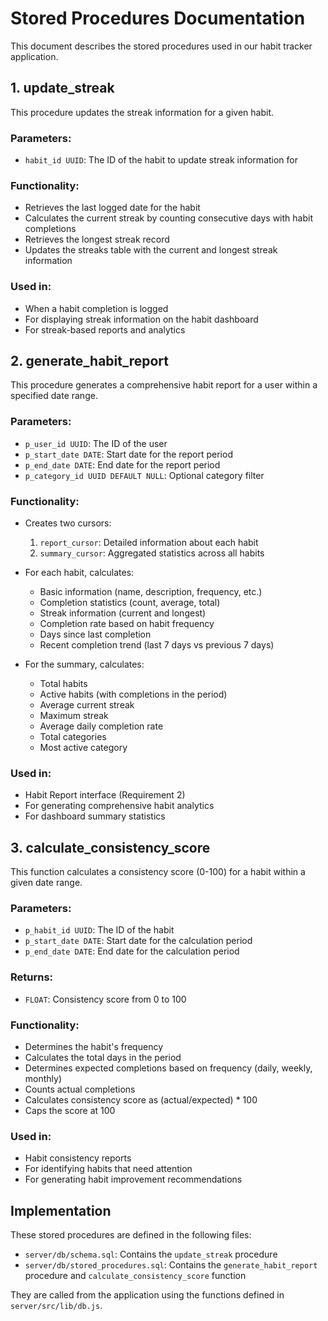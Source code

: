 # Stored Procedures Documentation

This document describes the stored procedures used in our habit tracker application.

## 1. update_streak

This procedure updates the streak information for a given habit.

### Parameters:
- `habit_id UUID`: The ID of the habit to update streak information for

### Functionality:
- Retrieves the last logged date for the habit
- Calculates the current streak by counting consecutive days with habit completions
- Retrieves the longest streak record
- Updates the streaks table with the current and longest streak information

### Used in:
- When a habit completion is logged
- For displaying streak information on the habit dashboard
- For streak-based reports and analytics

## 2. generate_habit_report

This procedure generates a comprehensive habit report for a user within a specified date range.

### Parameters:
- `p_user_id UUID`: The ID of the user
- `p_start_date DATE`: Start date for the report period
- `p_end_date DATE`: End date for the report period
- `p_category_id UUID DEFAULT NULL`: Optional category filter

### Functionality:
- Creates two cursors:
  1. `report_cursor`: Detailed information about each habit
  2. `summary_cursor`: Aggregated statistics across all habits

- For each habit, calculates:
  - Basic information (name, description, frequency, etc.)
  - Completion statistics (count, average, total)
  - Streak information (current and longest)
  - Completion rate based on habit frequency
  - Days since last completion
  - Recent completion trend (last 7 days vs previous 7 days)

- For the summary, calculates:
  - Total habits
  - Active habits (with completions in the period)
  - Average current streak
  - Maximum streak
  - Average daily completion rate
  - Total categories
  - Most active category

### Used in:
- Habit Report interface (Requirement 2)
- For generating comprehensive habit analytics
- For dashboard summary statistics

## 3. calculate_consistency_score

This function calculates a consistency score (0-100) for a habit within a given date range.

### Parameters:
- `p_habit_id UUID`: The ID of the habit
- `p_start_date DATE`: Start date for the calculation period
- `p_end_date DATE`: End date for the calculation period

### Returns:
- `FLOAT`: Consistency score from 0 to 100

### Functionality:
- Determines the habit's frequency
- Calculates the total days in the period
- Determines expected completions based on frequency (daily, weekly, monthly)
- Counts actual completions
- Calculates consistency score as (actual/expected) * 100
- Caps the score at 100

### Used in:
- Habit consistency reports
- For identifying habits that need attention
- For generating habit improvement recommendations

## Implementation

These stored procedures are defined in the following files:
- `server/db/schema.sql`: Contains the `update_streak` procedure
- `server/db/stored_procedures.sql`: Contains the `generate_habit_report` procedure and `calculate_consistency_score` function

They are called from the application using the functions defined in `server/src/lib/db.js`. 
